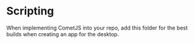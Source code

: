 # Scripting
When implementing CometJS into your repo, add this folder for the best builds when creating an app for the desktop.
